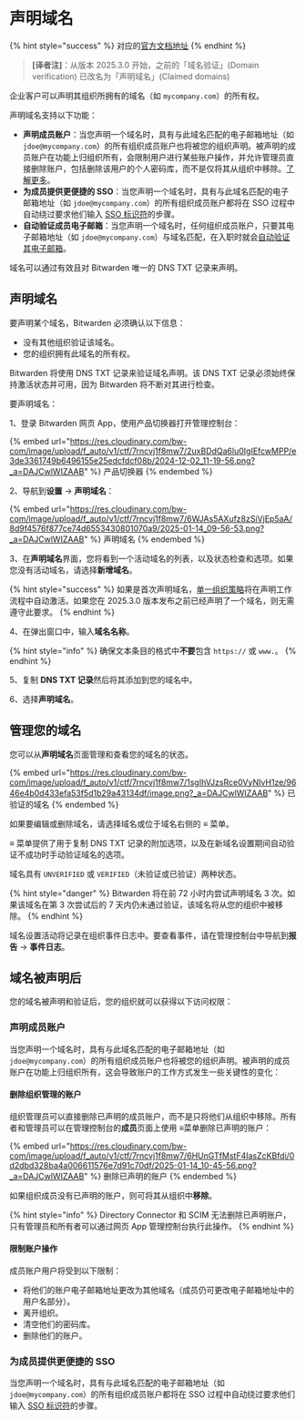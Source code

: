 # 声明域名

{% hint style="success" %}
对应的[官方文档地址](https://bitwarden.com/help/domain-verification/)
{% endhint %}

> **\[译者注]**：从版本 2025.3.0 开始，之前的「域名验证」(Domain verification) 已改名为「声明域名」(Claimed domains)

企业客户可以声明其组织所拥有的域名（如 `mycompany.com`）的所有权。

声明域名支持以下功能：

* **声明成员账户**：当您声明一个域名时，具有与此域名匹配的电子邮箱地址（如 `jdoe@mycompany.com`）的所有组织成员账户也将被您的组织声明。被声明的成员账户在功能上归组织所有，会限制用户进行某些账户操作，并允许管理员直接删除账户，包括删除该用户的个人密码库，而不是仅将其从组织中移除。[了解更多](../user-management/claimed-accounts.md)。
* **为成员提供更便捷的 SSO**：当您声明一个域名时，具有与此域名匹配的电子邮箱地址（如 `jdoe@mycompany.com`）的所有组织成员账户都将在 SSO 过程中自动绕过要求他们输入 [SSO 标识符](../../login-with-sso/using-login-with-sso.md#get-your-organization-identifier)的步骤。
* **自动验证成员电子邮箱**：当您声明一个域名时，任何组织成员账户，只要其电子邮箱地址（如 `jdoe@mycompany.com`）与域名匹配，在入职时就会[自动验证其电子邮箱](../../your-vault/general-faqs.md#q-what-features-are-unlocked-when-i-verify-my-email)。

域名可以通过有效且对 Bitwarden 唯一的 DNS TXT 记录来声明。

## 声明域名 <a href="#claim-a-domain" id="claim-a-domain"></a>

要声明某个域名，Bitwarden 必须确认以下信息：

* 没有其他组织验证该域名。
* 您的组织拥有此域名的所有权。

Bitwarden 将使用 DNS TXT 记录来验证域名声明。该 DNS TXT 记录必须始终保持激活状态并可用，因为 Bitwarden 将不断对其进行检查。

要声明域名：

1、登录 Bitwarden 网页 App，使用产品切换器打开管理控制台：

{% embed url="https://res.cloudinary.com/bw-com/image/upload/f_auto/v1/ctf/7rncvj1f8mw7/2uxBDdQa6lu0IgIEfcwMPP/e3de3361749b6496155e25edcfdcf08b/2024-12-02_11-19-56.png?_a=DAJCwlWIZAAB" %}
产品切换器
{% endembed %}

2、导航到**设置** → **声明域名**：

{% embed url="https://res.cloudinary.com/bw-com/image/upload/f_auto/v1/ctf/7rncvj1f8mw7/6WJAs5AXufz8zSiVjEp5aA/8d9f4576f877ce74d6553430801070a9/2025-01-14_09-56-53.png?_a=DAJCwlWIZAAB" %}
声明域名
{% endembed %}

3、在**声明域名**界面，您将看到一个活动域名的列表，以及状态检查和选项。如果您没有活动域名，请选择**新增域名**。

{% hint style="success" %}
如果是首次声明域名，[单一组织策略](../../organizations/enterprise-policies.md#single-organization)将在声明工作流程中自动激活。如果您在 2025.3.0 版本发布之前已经声明了一个域名，则无需遵守此要求。
{% endhint %}

4、在弹出窗口中，输入**域名名称**。

{% hint style="info" %}
确保文本条目的格式中**不要**包含 `https://` 或 `www.`。
{% endhint %}

5、复制 **DNS TXT 记录**然后将其添加到您的域名中。

6、选择**声明域名**。

## 管理您的域名 <a href="#managing-domains" id="managing-domains"></a>

您可以从**声明域名**页面管理和查看您的域名的状态。

{% embed url="https://res.cloudinary.com/bw-com/image/upload/f_auto/v1/ctf/7rncvj1f8mw7/1sgIhVJzsRce0VyNIvH1ze/9646e4b0d433efa53f5d1b29a43134df/image.png?_a=DAJCwlWIZAAB" %}
已验证的域名
{% endembed %}

如果要编辑或删除域名，请选择域名或位于域名右侧的 **≡** 菜单。

**≡** 菜单提供了用于复制 DNS TXT 记录的附加选项，以及在新域名设置期间自动验证不成功时手动验证域名的选项。

域名具有 `UNVERIFIED` 或 `VERIFIED`（未验证或已验证）两种状态。

{% hint style="danger" %}
Bitwarden 将在前 72 小时内尝试声明域名 3 次。如果该域名在第 3 次尝试后的 7 天内仍未通过验证，该域名将从您的组织中被移除。
{% endhint %}

域名设置活动将记录在组织事件日志中。要查看事件，请在管理控制台中导航到**报告** → **事件日志**。

## 域名被声明后 <a href="#once-your-domain-is-claimed" id="once-your-domain-is-claimed"></a>

您的域名被声明和验证后，您的组织就可以获得以下访问权限：

### 声明成员账户 <a href="#claimed-member-accounts" id="claimed-member-accounts"></a>

当您声明一个域名时，具有与此域名匹配的电子邮箱地址（如 `jdoe@mycompany.com`）的所有组织成员账户也将被您的组织声明。被声明的成员账户在功能上归组织所有，这会导致账户的工作方式发生一些关键性的变化：

#### 删除组织管理的账户 <a href="#org-managed-account-deletion" id="org-managed-account-deletion"></a>

组织管理员可以直接删除已声明的成员账户，而不是只将他们从组织中移除。所有者和管理员可以在管理控制台的**成员**页面上使用 **≡**&#x83DC;单删除已声明的账户：

{% embed url="https://res.cloudinary.com/bw-com/image/upload/f_auto/v1/ctf/7rncvj1f8mw7/6HUnGTfMstF4IasZcKBfdi/0d2dbd328ba4a006611576e7d91c70df/2025-01-14_10-45-56.png?_a=DAJCwlWIZAAB" %}
删除已声明的账户
{% endembed %}

如果组织成员没有已声明的账户，则可将其从组织中**移除**。

{% hint style="info" %}
Directory Connector 和 SCIM 无法删除已声明账户，只有管理员和所有者可以通过网页 App 管理控制台执行此操作。
{% endhint %}

#### 限制账户操作 <a href="#restricted-access-to-account-actions" id="restricted-access-to-account-actions"></a>

成员账户用户将受到以下限制：

* 将他们的账户电子邮箱地址更改为其他域名（成员仍可更改电子邮箱地址中的用户名部分）。
* 离开组织。
* 清空他们的密码库。
* 删除他们的账户。

### 为成员提供更便捷的 SSO <a href="#easier-sso-for-members" id="easier-sso-for-members"></a>

当您声明一个域名时，具有与此域名匹配的电子邮箱地址（如 `jdoe@mycompany.com`）的所有组织成员账户都将在 SSO 过程中自动绕过要求他们输入 [SSO 标识符](../../login-with-sso/using-login-with-sso.md#get-your-organization-identifier)的步骤。

